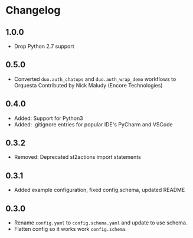 # Changelog

## 1.0.0

* Drop Python 2.7 support

## 0.5.0

- Converted `duo.auth_chatops` and `duo.auth_wrap_demo` workflows to Orquesta
  Contributed by Nick Maludy (Encore Technologies)

## 0.4.0

- Added: Support for Python3
- Added: .gitignore entries for popular IDE's PyCharm and VSCode

## 0.3.2

- Removed: Deprecated st2actions import statements

## 0.3.1

- Added example configuration, fixed config.schema, updated README

## 0.3.0

- Rename `config.yaml` to `config.schema.yaml` and update to use schema.
- Flatten config so it works work `config.schema`.
